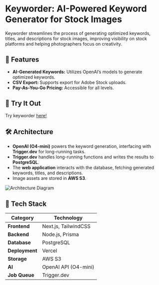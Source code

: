 # **Keyworder: AI-Powered Keyword Generator for Stock Images**  
Keyworder streamlines the process of generating optimized keywords, titles, and descriptions for stock images, improving visibility on stock platforms and helping photographers focus on creativity.

## **🌟 Features**

- **AI-Generated Keywords:** Utilizes OpenAI’s models to generate optimized keywords.
- **CSV Export:** Supports export for Adobe Stock uploads.
- **Pay-As-You-Go Pricing:** Accessible for all levels.

## **🚀 Try It Out**  
Try keyworder [here!](https://keyworder-landing.vercel.app/)

## **🛠️ Architecture**

- **OpenAI (O4-mini)** powers the keyword generation, interfacing with **Trigger.dev** for long-running tasks.
- **Trigger.dev** handles long-running functions and writes the results to **PostgreSQL**.
- The **web application** interacts with the database, fetching generated keywords, titles, and descriptions.
- Image assets are stored in **AWS S3**.

![Architecture Diagram](https://github.com/user-attachments/assets/1f1ac9e2-b0b0-464a-9a73-4474017fa094)

## **🔧 Tech Stack**

| **Category**    | **Technology**         |
|-----------------|------------------------|
| **Frontend**    | Next.js, TailwindCSS    |
| **Backend**     | Node.js, Prisma         |
| **Database**    | PostgreSQL              |
| **Deployment**  | Vercel                  |
| **Storage**     | AWS S3                  |
| **AI**          | OpenAI API (O4-mini)    |
| **Job Queue**   | Trigger.dev             |
